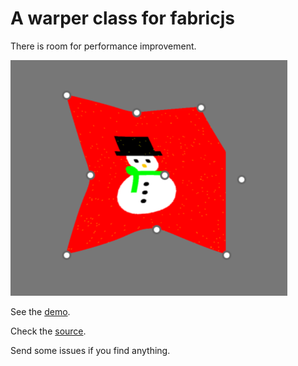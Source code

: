 # A warper class for fabricjs

There is room for performance improvement.

![screenshot](ss.png)

See the [demo](https://malipetek.github.io/imgwarp-js-fabricjs/).

Check the [source](https://github.com/malipetek/imgwarp-js/blob/master/fabric-warp-image.js).

Send some issues if you find anything.
